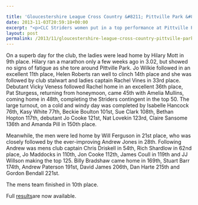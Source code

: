 ```yaml
---

title: 'Gloucestershire League Cross Country &#8211; Pittville Park &#8211; 2 November 2013'
date: 2013-11-03T20:59:18+00:00
excerpt: "<p>CLC Striders women put in a top performance at Pittville Park to finish 3rd in the womens'team event at the second Gloucestershire Cross Country fixture of the season. They now head the league by eleven points.</p>"
layout: post
permalink: /2013/11/gloucestershire-league-cross-country-pittville-park-2-november-2013/
---
```

On a superb day for the club, the ladies were lead home by Hilary Mott in 9th place. Hilary ran a marathon only a few weeks ago in 3.02, but showed no signs of fatigue as she tore around Pittville Park. Jo Wilkie followed in an excellent 11th place, Helen Roberts ran well to clinch 14th place and she was followed by club stalwart and ladies captain Rachel Vines in 33rd place. Debutant Vicky Veness followed Rachel home in an excellent 36th place, Pat Sturgess, returning from honeymoon, came 45th with Amelia Mullins, coming home in 48th, completing the Striders contingent in the top 50. The large turnout, on a cold and windy day was completed by Isabelle Hancock 76th, Kasy White 77th, Beckie Boulton 101st, Sue Clark 108th, Bethan Hopton 117th, debutant Jo Cooke 121st, Nat Lovekin 123rd, Claire Sansome 136th and Amanda Pill in 150th place.

Meanwhile, the men were led home by Will Ferguson in 21st place, who was closely followed by the ever-improving Andrew Jones in 28th. Following Andrew was mens club captain Chris Driskell in 54th, Rich Shardlow in 62nd place, Jo Maddocks in 110th, Jon Cooke 112th, James Coull in 119th and JJ Willson making the top 125. Billy Bradshaw came home in 169th, Stuart Barr 174th, Andrew Paterson 191st, David James 206th, Dan Harte 215th and Gordon Bendall 221st. 

The mens team finished in 10th place.

Full <a href="http://www.glosaaa.org.uk/RESULTS_CROSS/Glos_CC_results_02November2013.pdf" target="_blank" rel="nofollow">results</a>are now available.</p>